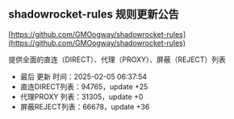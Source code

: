 ## shadowrocket-rules 规则更新公告

[https://github.com/GMOogway/shadowrocket-rules](https://github.com/GMOogway/shadowrocket-rules)

提供全面的直连（DIRECT）、代理（PROXY）、屏蔽（REJECT）列表
- 最后 更新 时间：2025-02-05 06:37:54
- 直连DIRECT列表：94765，update +25
- 代理PROXY 列表：31305，update +0
- 屏蔽REJECT列表：66678，update +36